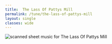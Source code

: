 ```yaml
---
title:  The Lass Of Pattys Mill
permalink: /tune/the-lass-of-pattys-mill
layout: single
classes: wide
---
```


<img src="/tune/scan/the-lass-of-pattys-mill.jpg" alt="scanned sheet music for The Lass Of Pattys Mill">

